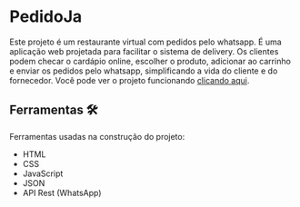 # PedidoJa
Este projeto é um restaurante virtual com pedidos pelo whatsapp. É uma aplicação web projetada para facilitar o sistema de delivery. Os clientes podem checar o cardápio online, escolher o produto, adicionar ao carrinho e enviar os pedidos pelo whatsapp, simplificando a vida do cliente e do fornecedor. Você pode ver o projeto funcionando [clicando aqui](https://pedidos-ja-wheat.vercel.app/).


## Ferramentas :hammer_and_wrench:
Ferramentas usadas na construção do projeto:
- HTML
- CSS
- JavaScript
- JSON
- API Rest (WhatsApp)
